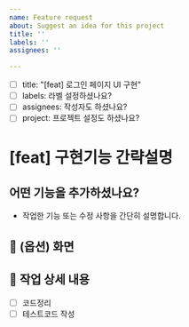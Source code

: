 ```yaml
---
name: Feature request
about: Suggest an idea for this project
title: ''
labels: ''
assignees: ''

---
```


<!-- 여기는 예시입니다. 아래 주석까지는 지위주세요 -->
- [ ] title: "[feat] 로그인 페이지 UI 구현"
- [ ] labels: 라벨 설정하셨나요?
- [ ] assignees: 작성자도 하셨나요?
- [ ] project: 프로젝트 설정도 하셨나요?
<!-- 지웠나요? 확실해요? -->

# [feat] 구현기능 간략설명

## 어떤 기능을 추가하셨나요?  
- 작업한 기능 또는 수정 사항을 간단히 설명합니다.  

## 📸 (옵션) 화면 

## 📌 작업 상세 내용
- [ ] 코드정리
- [ ] 테스트코드 작성

